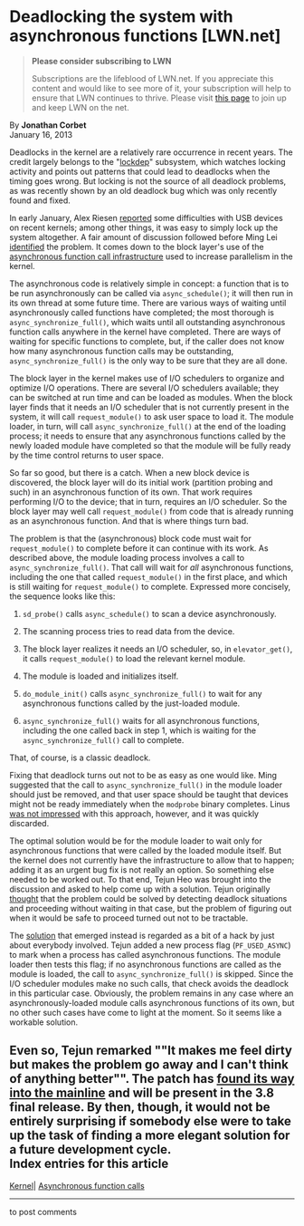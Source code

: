 # Deadlocking the system with asynchronous functions [LWN.net]

> **Please consider subscribing to LWN**
> 
> Subscriptions are the lifeblood of LWN.net. If you appreciate this content and would like to see more of it, your subscription will help to ensure that LWN continues to thrive. Please visit [this page](/Promo/nst-nag1/subscribe) to join up and keep LWN on the net. 

By **Jonathan Corbet**  
January 16, 2013 

Deadlocks in the kernel are a relatively rare occurrence in recent years. The credit largely belongs to the "[lockdep](/Articles/185666/)" subsystem, which watches locking activity and points out patterns that could lead to deadlocks when the timing goes wrong. But locking is not the source of all deadlock problems, as was recently shown by an old deadlock bug which was only recently found and fixed. 

In early January, Alex Riesen [reported](/Articles/532868/) some difficulties with USB devices on recent kernels; among other things, it was easy to simply lock up the system altogether. A fair amount of discussion followed before Ming Lei [identified](/Articles/532869/) the problem. It comes down to the block layer's use of the [asynchronous function call infrastructure](/Articles/314808/) used to increase parallelism in the kernel. 

The asynchronous code is relatively simple in concept: a function that is to be run asynchronously can be called via `async_schedule()`; it will then run in its own thread at some future time. There are various ways of waiting until asynchronously called functions have completed; the most thorough is `async_synchronize_full()`, which waits until all outstanding asynchronous function calls anywhere in the kernel have completed. There are ways of waiting for specific functions to complete, but, if the caller does not know how many asynchronous function calls may be outstanding, `async_synchronize_full()` is the only way to be sure that they are all done. 

The block layer in the kernel makes use of I/O schedulers to organize and optimize I/O operations. There are several I/O schedulers available; they can be switched at run time and can be loaded as modules. When the block layer finds that it needs an I/O scheduler that is not currently present in the system, it will call `request_module()` to ask user space to load it. The module loader, in turn, will call `async_synchronize_full()` at the end of the loading process; it needs to ensure that any asynchronous functions called by the newly loaded module have completed so that the module will be fully ready by the time control returns to user space. 

So far so good, but there is a catch. When a new block device is discovered, the block layer will do its initial work (partition probing and such) in an asynchronous function of its own. That work requires performing I/O to the device; that in turn, requires an I/O scheduler. So the block layer may well call `request_module()` from code that is already running as an asynchronous function. And that is where things turn bad. 

The problem is that the (asynchronous) block code must wait for `request_module()` to complete before it can continue with its work. As described above, the module loading process involves a call to `async_synchronize_full()`. That call will wait for _all_ asynchronous functions, including the one that called `request_module()` in the first place, and which is still waiting for `request_module()` to complete. Expressed more concisely, the sequence looks like this: 

  1. `sd_probe()` calls `async_schedule()` to scan a device asynchronously. 

  2. The scanning process tries to read data from the device. 

  3. The block layer realizes it needs an I/O scheduler, so, in `elevator_get()`, it calls `request_module()` to load the relevant kernel module. 

  4. The module is loaded and initializes itself. 

  5. `do_module_init()` calls `async_synchronize_full()` to wait for any asynchronous functions called by the just-loaded module. 

  6. `async_synchronize_full()` waits for all asynchronous functions, including the one called back in step 1, which is waiting for the `async_synchronize_full()` call to complete. 




That, of course, is a classic deadlock. 

Fixing that deadlock turns out not to be as easy as one would like. Ming suggested that the call to `async_synchronize_full()` in the module loader should just be removed, and that user space should be taught that devices might not be ready immediately when the `modprobe` binary completes. Linus [was not impressed](/Articles/532836/) with this approach, however, and it was quickly discarded. 

The optimal solution would be for the module loader to wait only for asynchronous functions that were called by the loaded module itself. But the kernel does not currently have the infrastructure to allow that to happen; adding it as an urgent bug fix is not really an option. So something else needed to be worked out. To that end, Tejun Heo was brought into the discussion and asked to help come up with a solution. Tejun originally [thought](/Articles/532870/) that the problem could be solved by detecting deadlock situations and proceeding without waiting in that case, but the problem of figuring out when it would be safe to proceed turned out not to be tractable. 

The [solution](/Articles/532871/) that emerged instead is regarded as a bit of a hack by just about everybody involved. Tejun added a new process flag (`PF_USED_ASYNC`) to mark when a process has called asynchronous functions. The module loader then tests this flag; if no asynchronous functions are called as the module is loaded, the call to `async_synchronize_full()` is skipped. Since the I/O scheduler modules make no such calls, that check avoids the deadlock in this particular case. Obviously, the problem remains in any case where an asynchronously-loaded module calls asynchronous functions of its own, but no other such cases have come to light at the moment. So it seems like a workable solution. 

Even so, Tejun remarked ""It makes me feel dirty but makes the problem go away and I can't think of anything better"". The patch has [found its way into the mainline](http://git.kernel.org/linus/774a1221e862b343388347bac9b318767336b20b) and will be present in the 3.8 final release. By then, though, it would not be entirely surprising if somebody else were to take up the task of finding a more elegant solution for a future development cycle.  
Index entries for this article  
---  
[Kernel](/Kernel/Index)| [Asynchronous function calls](/Kernel/Index#Asynchronous_function_calls)  
  


* * *

to post comments 
